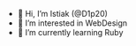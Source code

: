 - 👋 Hi, I’m Istiak (@D1p20)
- 👀 I’m interested in WebDesign
- 🌱 I’m currently learning Ruby

<!---
D1p20/D1p20 is a ✨ special ✨ repository because its `README.md` (this file) appears on your GitHub profile.
You can click the Preview link to take a look at your changes.
--->

